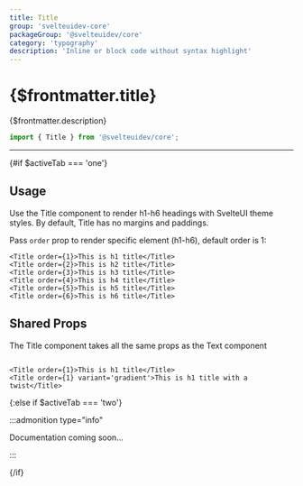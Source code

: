 ```yaml
---
title: Title
group: 'svelteuidev-core'
packageGroup: '@svelteuidev/core'
category: 'typography'
description: 'Inline or block code without syntax highlight'
---
```


<script lang='ts'>
    import Preview from '$lib/components/DocsHelpers/Preview.svelte'
	import { Title } from '@svelteuidev/core'
    import { DocTabs, activeTab } from '$lib/components'
</script>

# {$frontmatter.title}

{$frontmatter.description}

```ts
import { Title } from '@svelteuidev/core';
```

<DocTabs />

<hr>
<!-- Top Section -->

{#if $activeTab === 'one'}

## Usage

Use the Title component to render h1-h6 headings with SvelteUI theme styles.
By default, Title has no margins and paddings.

Pass `order` prop to render specific element (h1-h6), default order is 1:

<Preview class='not-prose'>
    <Title order={1}>This is h1 title</Title>
    <Title order={2}>This is h2 title</Title>
    <Title order={3}>This is h3 title</Title>
    <Title order={4}>This is h4 title</Title>
    <Title order={5}>This is h5 title</Title>
    <Title order={6}>This is h6 title</Title>
</Preview>

```svelte|copy|lineNumbers
<Title order={1}>This is h1 title</Title>
<Title order={2}>This is h2 title</Title>
<Title order={3}>This is h3 title</Title>
<Title order={4}>This is h4 title</Title>
<Title order={5}>This is h5 title</Title>
<Title order={6}>This is h6 title</Title>
```

## Shared Props

The Title component takes all the same props as the Text component

<Preview class='not-prose' style='display: flex; flex-direction: column;'>
    <Title order={1}>This is h1 title</Title>
    <Title order={1} variant='gradient'>This is h1 title with a twist</Title>
</Preview>

```svelte|copy|lineNumbers
<Title order={1}>This is h1 title</Title>
<Title order={1} variant='gradient'>This is h1 title with a twist</Title>
```

{:else if $activeTab === 'two'}

:::admonition type="info"

Documentation coming soon...

:::

{/if}
